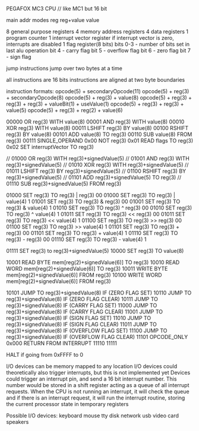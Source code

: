 PEGAFOX MC3 CPU // like MC1 but 16 bit

main addr modes
  reg
  reg+value
  value

8 general purpose registers
  4 memory address registers
  4 data registers
1 program counter
1 interrupt vector register
  if interrupt vector is zero, interrupts are disabled
1 flag register(8 bits)
  bits 0-3 - number of bits set in last alu operation
  bit 4 - carry flag
  bit 5 - overflow flag
  bit 6 - zero flag
  bit 7 - sign flag

jump instructions jump over two bytes at a time

all instructions are 16 bits
instructions are aligned at two byte boundaries

instruction formats:
  opcode(5) + secondaryOpcode(11)
  opcode(5) + reg(3) + secondaryOpcode(8)
  opcode(5) + reg(3) + value(8)
  opcode(5) + reg(3) + reg(3) + reg(3) + valueBit(1) + useValue(1)
  opcode(5) + reg(3) + reg(3) + value(5)
  opcode(5) + reg(3) + reg(2) + value(6)

00000 OR reg(3) WITH value(8)
00001 AND reg(3) WITH value(8)
00010 XOR reg(3) WITH value(8)
00011 LSHIFT reg(3) BY value(8)
00100 RSHIFT reg(3) BY value(8)
00101 ADD value(8) TO reg(3)
00110 SUB value(8) FROM reg(3)
00111 SINGLE_OPERAND
  0x00 NOT reg(3)
  0x01 READ flags TO reg(3)
  0x02 SET interruptVector TO reg(3)

// 01000 OR reg(3) WITH reg(3)+signedValue(5)
// 01001 AND reg(3) WITH reg(3)+signedValue(5)
// 01010 XOR reg(3) WITH reg(3)+signedValue(5)
// 01011 LSHIFT reg(3) BY reg(3)+signedValue(5)
// 01100 RSHIFT reg(3) BY reg(3)+signedValue(5)
// 01101 ADD reg(3)+signedValue(5) TO reg(3)
// 01110 SUB reg(3)+signedValue(5) FROM reg(3)

01000 SET reg(3) TO reg(3) | reg(3) 00
01000 SET reg(3) TO reg(3) | value(4) 1
01001 SET reg(3) TO reg(3) & reg(3) 00
01001 SET reg(3) TO reg(3) & value(4) 1
01010 SET reg(3) TO reg(3) ^ reg(3) 00
01010 SET reg(3) TO reg(3) ^ value(4) 1
01011 SET reg(3) TO reg(3) << reg(3) 00
01011 SET reg(3) TO reg(3) << value(4) 1
01100 SET reg(3) TO reg(3) >> reg(3) 00
01100 SET reg(3) TO reg(3) >> value(4) 1
01101 SET reg(3) TO reg(3) + reg(3) 00
01101 SET reg(3) TO reg(3) + value(4) 1
01110 SET reg(3) TO reg(3) - reg(3) 00
01110 SET reg(3) TO reg(3) - value(4) 1

01111 SET reg(3) to reg(3)+signedValue(5)
10000 SET reg(3) TO value(8)

10001 READ BYTE mem[reg(2)+signedValue(6)] TO reg(3)
10010 READ WORD mem[reg(2)+signedValue(6)] TO reg(3)
10011 WRITE BYTE mem[reg(2)+signedValue(6)] FROM reg(3)
10100 WRITE WORD mem[reg(2)+signedValue(6)] FROM reg(3)

10101 JUMP TO reg(3)+signedValue(8) IF (ZERO FLAG SET)
10110 JUMP TO reg(3)+signedValue(8) IF (ZERO FLAG CLEAR)
10111 JUMP TO reg(3)+signedValue(8) IF (CARRY FLAG SET)
11000 JUMP TO reg(3)+signedValue(8) IF (CARRY FLAG CLEAR)
11001 JUMP TO reg(3)+signedValue(8) IF (SIGN FLAG SET)
11010 JUMP TO reg(3)+signedValue(8) IF (SIGN FLAG CLEAR)
11011 JUMP TO reg(3)+signedValue(8) IF (OVERFLOW FLAG SET)
11100 JUMP TO reg(3)+signedValue(8) IF (OVERFLOW FLAG CLEAR)
11101 OPCODE_ONLY
  0x000 RETURN FROM INTERRUPT
11110
11111

HALT if going from 0xFFFF to 0

I/O devices can be memory mapped to any location
I/O devices could theoretically also trigger interrupts, but this is not implemented yet
Devices could trigger an interrupt pin, and send a 16 bit interrupt number. This number would be stored in a shift register acting as a queue of all interrupt requests. When the CPU is not running an interrupt, it will check the queue and if there is an interrupt request, it will run the interrupt routine, storing the current processor state in temporary registers

Possible I/O devices:
  keyboard
  mouse
  tty
  disk
  network
  usb
  video card
  speakers
